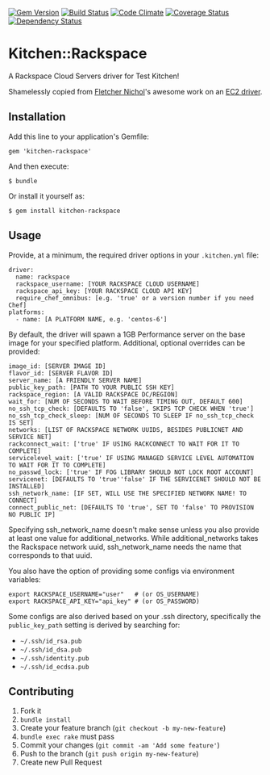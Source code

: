 [![Gem Version](https://img.shields.io/gem/v/kitchen-rackspace.svg)][gem]
[![Build Status](https://img.shields.io/travis/test-kitchen/kitchen-rackspace.svg)][travis]
[![Code Climate](https://img.shields.io/codeclimate/github/test-kitchen/kitchen-rackspace.svg)][codeclimate]
[![Coverage Status](https://img.shields.io/coveralls/test-kitchen/kitchen-rackspace.svg)][coveralls]
[![Dependency Status](https://img.shields.io/gemnasium/test-kitchen/kitchen-rackspace.svg)][gemnasium]

[gem]: https://rubygems.org/gems/kitchen-rackspace
[travis]: https://travis-ci.org/test-kitchen/kitchen-rackspace
[codeclimate]: https://codeclimate.com/github/test-kitchen/kitchen-rackspace
[coveralls]: https://coveralls.io/r/test-kitchen/kitchen-rackspace
[gemnasium]: https://gemnasium.com/test-kitchen/kitchen-rackspace

Kitchen::Rackspace
==================

A Rackspace Cloud Servers driver for Test Kitchen!

Shamelessly copied from [Fletcher Nichol](https://github.com/fnichol)'s
awesome work on an [EC2 driver](https://github.com/opscode/kitchen-ec2).

Installation
------------

Add this line to your application's Gemfile:

    gem 'kitchen-rackspace'

And then execute:

    $ bundle

Or install it yourself as:

    $ gem install kitchen-rackspace

Usage
-----

Provide, at a minimum, the required driver options in your `.kitchen.yml` file:

    driver:
      name: rackspace
      rackspace_username: [YOUR RACKSPACE CLOUD USERNAME]
      rackspace_api_key: [YOUR RACKSPACE CLOUD API KEY]
      require_chef_omnibus: [e.g. 'true' or a version number if you need Chef]
    platforms:
      - name: [A PLATFORM NAME, e.g. 'centos-6']

By default, the driver will spawn a 1GB Performance server on the base image
for your specified platform. Additional, optional overrides can be provided:

    image_id: [SERVER IMAGE ID]
    flavor_id: [SERVER FLAVOR ID]
    server_name: [A FRIENDLY SERVER NAME]
    public_key_path: [PATH TO YOUR PUBLIC SSH KEY]
    rackspace_region: [A VALID RACKSPACE DC/REGION]
    wait_for: [NUM OF SECONDS TO WAIT BEFORE TIMING OUT, DEFAULT 600]
    no_ssh_tcp_check: [DEFAULTS TO 'false', SKIPS TCP CHECK WHEN 'true']
    no_ssh_tcp_check_sleep: [NUM OF SECONDS TO SLEEP IF no_ssh_tcp_check IS SET]
    networks: [LIST OF RACKSPACE NETWORK UUIDS, BESIDES PUBLICNET AND SERVICE NET]
    rackconnect_wait: ['true' IF USING RACKCONNECT TO WAIT FOR IT TO COMPLETE]
    servicelevel_wait: ['true' IF USING MANAGED SERVICE LEVEL AUTOMATION TO WAIT FOR IT TO COMPLETE]
    no_passwd_lock: ['true' IF FOG LIBRARY SHOULD NOT LOCK ROOT ACCOUNT]
    servicenet: [DEFAULTS TO 'true''false' IF THE SERVICENET SHOULD NOT BE INSTALLED]
    ssh_network_name: [IF SET, WILL USE THE SPECIFIED NETWORK NAME! TO CONNECT]
    connect_public_net: [DEFAULTS TO 'true', SET TO 'false' TO PROVISION NO PUBLIC IP]

Specifying ssh_network_name doesn't make sense unless you also provide at least
one value for additional_networks. While additional_networks takes the 
Rackspace network uuid, ssh_network_name needs the name that corresponds to
that uuid.


You also have the option of providing some configs via environment variables:

    export RACKSPACE_USERNAME="user"   # (or OS_USERNAME)
    export RACKSPACE_API_KEY="api_key" # (or OS_PASSWORD)

Some configs are also derived based on your .ssh directory, specifically the
`public_key_path` setting is derived by searching for:
- `~/.ssh/id_rsa.pub`
- `~/.ssh/id_dsa.pub`
- `~/.ssh/identity.pub`
- `~/.ssh/id_ecdsa.pub`

Contributing
------------

1. Fork it
2. `bundle install`
3. Create your feature branch (`git checkout -b my-new-feature`)
4. `bundle exec rake` must pass
5. Commit your changes (`git commit -am 'Add some feature'`)
6. Push to the branch (`git push origin my-new-feature`)
7. Create new Pull Request
